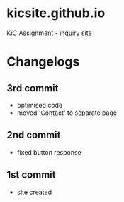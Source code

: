 # kicsite.github.io
KiC Assignment - inquiry site

# Changelogs
## 3rd commit
* optimised code
* moved 'Contact' to separate page

## 2nd commit
* fixed button response

## 1st commit
* site created
